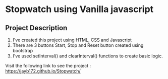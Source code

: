 # Stopwatch using Vanilla javascript

## Project Description

1. I've created this project using HTML, CSS and Javascript
2. There are 3 buttons Start, Stop and Reset button created using bootstrap
3. I've used setInterval() and clearInterval() functions to create basic logic.


Visit the following link to see the project : https://jayb172.github.io/Stopwatch/
